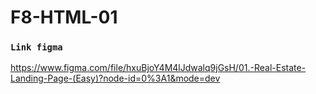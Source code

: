 # F8-HTML-01

### `Link figma`

https://www.figma.com/file/hxuBjoY4M4lJdwalq9jGsH/01.-Real-Estate-Landing-Page-(Easy)?node-id=0%3A1&mode=dev